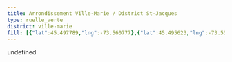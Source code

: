 ```yaml
---
title: Arrondissement Ville-Marie / District St-Jacques
type: ruelle_verte
district: ville-marie
fill: [{"lat":45.497789,"lng":-73.560777},{"lat":45.495623,"lng":-73.555112},{"lat":45.491531,"lng":-73.55288},{"lat":45.488041,"lng":-73.539834},{"lat":45.495562,"lng":-73.542151},{"lat":45.501097,"lng":-73.542752},{"lat":45.507654,"lng":-73.542838},{"lat":45.51848,"lng":-73.545499}]
---
```


undefined